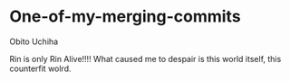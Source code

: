# One-of-my-merging-commits

Obito Uchiha

Rin is only Rin Alive!!!!
What caused me to despair is this world itself, this counterfit wolrd.
